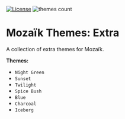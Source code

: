 

[![License][license-image]][license-url]
![themes count][themes-count-image]

# Mozaïk Themes: Extra

A collection of extra themes for Mozaïk.

**Themes:**

-   `Night Green`
-   `Sunset`
-   `Twilight`
-   `Spice Bush`
-   `Blue`
-   `Charcoal`
-   `Iceberg`

[license-image]: https://img.shields.io/github/license/w-w-wood-products-inc/mozaik-themes-extra.svg?style=flat-square
[license-url]: https://github.com/w-w-wood-products-inc/mozaik-themes-extra/blobs/master/LICENSE.md
[themes-count-image]: https://img.shields.io/badge/themes-x7-green.svg?style=flat-square
[npm-url]: https://www.npmjs.com/package/mozaik-themes
